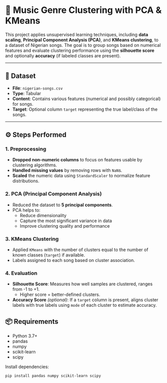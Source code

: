 # 🎵 Music Genre Clustering with PCA & KMeans

This project applies unsupervised learning techniques, including **data scaling**, **Principal Component Analysis (PCA)**, and **KMeans clustering**, to a dataset of Nigerian songs. The goal is to group songs based on numerical features and evaluate clustering performance using the **silhouette score** and optionally **accuracy** (if labeled classes are present).

---

## 📁 Dataset

- **File**: `nigerian-songs.csv`
- **Type**: Tabular
- **Content**: Contains various features (numerical and possibly categorical) for songs.
- **Target**: Optional column `target` representing the true label/class of the songs.

---

## ⚙️ Steps Performed

### 1. Preprocessing

- **Dropped non-numeric columns** to focus on features usable by clustering algorithms.
- **Handled missing values** by removing rows with `NaN`s.
- **Scaled** the numeric data using `StandardScaler` to normalize feature distributions.

### 2. PCA (Principal Component Analysis)

- Reduced the dataset to **5 principal components**.
- PCA helps to:
  - Reduce dimensionality
  - Capture the most significant variance in data
  - Improve clustering quality and performance

### 3. KMeans Clustering

- Applied `KMeans` with the number of clusters equal to the number of known classes (`target`) if available.
- Labels assigned to each song based on cluster association.

### 4. Evaluation

- **Silhouette Score**: Measures how well samples are clustered, ranges from -1 to +1.
  - Higher score = better-defined clusters.
- **Accuracy Score** *(optional)*: If a `target` column is present, aligns cluster labels with true labels using `mode` of each cluster to estimate accuracy.


## 📦 Requirements

- Python 3.7+
- pandas
- numpy
- scikit-learn
- scipy

Install dependencies:

```bash
pip install pandas numpy scikit-learn scipy
